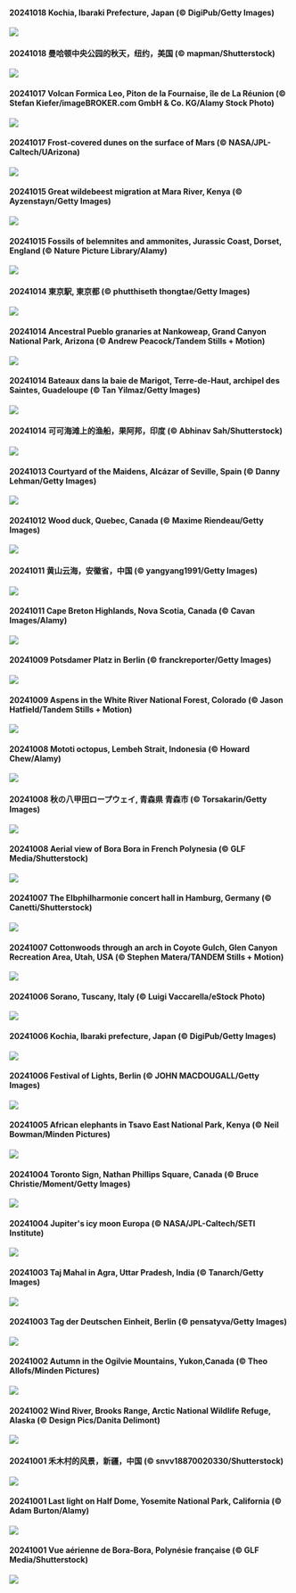 #### 20241018 Kochia, Ibaraki Prefecture, Japan (© DigiPub/Getty Images)

![](20241018_KochiaJapan_1920x1080.jpg)

#### 20241018 曼哈顿中央公园的秋天，纽约，美国 (© mapman/Shutterstock)

![](20241018_CentralParkAutumn_1920x1080.jpg)

#### 20241017 Volcan Formica Leo, Piton de la Fournaise, île de La Réunion (© Stefan Kiefer/imageBROKER.com GmbH & Co. KG/Alamy Stock Photo)

![](20241017_PitonFournaise_1920x1080.jpg)

#### 20241017 Frost-covered dunes on the surface of Mars (© NASA/JPL-Caltech/UArizona)

![](20241017_MarsDunes_1920x1080.jpg)

#### 20241015 Great wildebeest migration at Mara River, Kenya (© Ayzenstayn/Getty Images)

![](20241015_MaraMigration_1920x1080.jpg)

#### 20241015 Fossils of belemnites and ammonites, Jurassic Coast, Dorset, England (© Nature Picture Library/Alamy)

![](20241015_FossilsDorset_1920x1080.jpg)

#### 20241014 東京駅, 東京都 (© phutthiseth thongtae/Getty Images)

![](20241014_RailwaysDayNew_1920x1080.jpg)

#### 20241014 Ancestral Pueblo granaries at Nankoweap, Grand Canyon National Park, Arizona (© Andrew Peacock/Tandem Stills + Motion)

![](20241014_PuebloNankoweap_1920x1080.jpg)

#### 20241014 Bateaux dans la baie de Marigot, Terre-de-Haut, archipel des Saintes, Guadeloupe (© Tan Yilmaz/Getty Images)

![](20241014_MarigotBay_1920x1080.jpg)

#### 20241014 可可海滩上的渔船，果阿邦，印度 (© Abhinav Sah/Shutterstock)

![](20241014_CocoBeach_1920x1080.jpg)

#### 20241013 Courtyard of the Maidens, Alcázar of Seville, Spain (© Danny Lehman/Getty Images)

![](20241013_AlcazarSeville_1920x1080.jpg)

#### 20241012 Wood duck, Quebec, Canada (© Maxime Riendeau/Getty Images)

![](20241012_QuebecDuck_1920x1080.jpg)

#### 20241011 黄山云海，安徽省，中国 (© yangyang1991/Getty Images)

![](20241011_Chongyang_1920x1080.jpg)

#### 20241011 Cape Breton Highlands, Nova Scotia, Canada (© Cavan Images/Alamy)

![](20241011_CelticColours_1920x1080.jpg)

#### 20241009 Potsdamer Platz in Berlin (© franckreporter/Getty Images)

![](20241009_PotsdamerPlatzBerlin_1920x1080.jpg)

#### 20241009 Aspens in the White River National Forest, Colorado (© Jason Hatfield/Tandem Stills + Motion)

![](20241009_AspensColorado_1920x1080.jpg)

#### 20241008 Mototi octopus, Lembeh Strait, Indonesia (© Howard Chew/Alamy)

![](20241008_MototiOctopus_1920x1080.jpg)

#### 20241008 秋の八甲田ロープウェイ,  青森県 青森市 (© Torsakarin/Getty Images)

![](20241008_Kanro_1920x1080.jpg)

#### 20241008 Aerial view of Bora Bora in French Polynesia (© GLF Media/Shutterstock)

![](20241008_BoraPapeete_1920x1080.jpg)

#### 20241007 The Elbphilharmonie concert hall in Hamburg, Germany (© Canetti/Shutterstock)

![](20241007_ElbePhilharmonic_1920x1080.jpg)

#### 20241007 Cottonwoods through an arch in Coyote Gulch, Glen Canyon Recreation Area, Utah, USA (© Stephen Matera/TANDEM Stills + Motion)

![](20241007_CoyoteGulch_1920x1080.jpg)

#### 20241006 Sorano, Tuscany, Italy (© Luigi Vaccarella/eStock Photo)

![](20241006_SoranoItaly_1920x1080.jpg)

#### 20241006 Kochia, Ibaraki prefecture, Japan (© DigiPub/Getty Images)

![](20241006_KochiaJapan_1920x1080.jpg)

#### 20241006 Festival of Lights, Berlin (© JOHN MACDOUGALL/Getty Images)

![](20241006_BerlinConcertHallFestivalofLights_1920x1080.jpg)

#### 20241005 African elephants in Tsavo East National Park, Kenya (© Neil Bowman/Minden Pictures)

![](20241005_ElephantTeacher_1920x1080.jpg)

#### 20241004 Toronto Sign, Nathan Phillips Square, Canada (© Bruce Christie/Moment/Getty Images)

![](20241004_NuitBlanche_1920x1080.jpg)

#### 20241004 Jupiter's icy moon Europa (© NASA/JPL-Caltech/SETI Institute)

![](20241004_EuropaMoon_1920x1080.jpg)

#### 20241003 Taj Mahal in Agra, Uttar Pradesh, India (© Tanarch/Getty Images)

![](20241003_TajMahalReflection_1920x1080.jpg)

#### 20241003 Tag der Deutschen Einheit, Berlin (© pensatyva/Getty Images)

![](20241003_BerlinWallBlueHands_1920x1080.jpg)

#### 20241002 Autumn in the Ogilvie Mountains, Yukon,Canada (© Theo Allofs/Minden Pictures)

![](20241002_YukonAutumn_1920x1080.jpg)

#### 20241002 Wind River, Brooks Range, Arctic National Wildlife Refuge, Alaska (© Design Pics/Danita Delimont)

![](20241002_WindRiverAlaska_1920x1080.jpg)

#### 20241001 禾木村的风景，新疆，中国 (© snvv18870020330/Shutterstock)

![](20241001_NationalDay_1920x1080.jpg)

#### 20241001 Last light on Half Dome, Yosemite National Park, California (© Adam Burton/Alamy)

![](20241001_HalfDomeYosemite_1920x1080.jpg)

#### 20241001 Vue aérienne de Bora-Bora, Polynésie française (© GLF Media/Shutterstock)

![](20241001_BoraPapeete_1920x1080.jpg)

